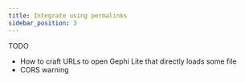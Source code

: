 ```yaml
---
title: Integrate using permalinks
sidebar_position: 3
---
```


TODO
- How to craft URLs to open Gephi Lite that directly loads some file
- CORS warning